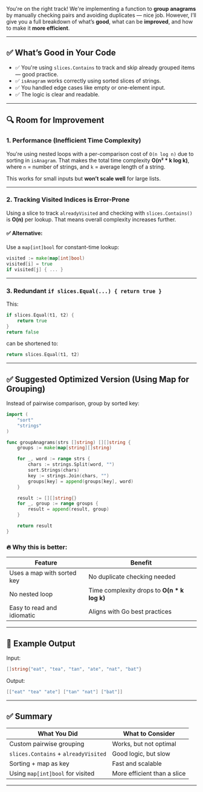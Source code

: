 You're on the right track! We're implementing a function to **group anagrams** by manually checking pairs and avoiding duplicates — nice job. However, I’ll give you a full breakdown of what’s **good**, what can be **improved**, and how to make it **more efficient**.

---

## ✅ What’s Good in Your Code

* ✅ You're using `slices.Contains` to track and skip already grouped items — good practice.
* ✅ `isAnagram` works correctly using sorted slices of strings.
* ✅ You handled edge cases like empty or one-element input.
* ✅ The logic is clear and readable.

---

## 🔍 Room for Improvement

### 1. **Performance (Inefficient Time Complexity)**

You're using nested loops with a per-comparison cost of `O(n log n)` due to sorting in `isAnagram`. That makes the total time complexity **O(n² \* k log k)**, where `n` = number of strings, and `k` = average length of a string.

This works for small inputs but **won’t scale well** for large lists.

---

### 2. **Tracking Visited Indices is Error-Prone**

Using a slice to track `alreadyVisited` and checking with `slices.Contains()` is **O(n)** per lookup. That means overall complexity increases further.

#### ✅ Alternative:

Use a `map[int]bool` for constant-time lookup:

```go
visited := make(map[int]bool)
visited[i] = true
if visited[j] { ... }
```

---

### 3. **Redundant `if slices.Equal(...) { return true }`**

This:

```go
if slices.Equal(t1, t2) {
    return true
}
return false
```

can be shortened to:

```go
return slices.Equal(t1, t2)
```

---

## ✅ Suggested Optimized Version (Using Map for Grouping)

Instead of pairwise comparison, group by sorted key:

```go
import (
    "sort"
    "strings"
)

func groupAnagrams(strs []string) [][]string {
    groups := make(map[string][]string)

    for _, word := range strs {
        chars := strings.Split(word, "")
        sort.Strings(chars)
        key := strings.Join(chars, "")
        groups[key] = append(groups[key], word)
    }

    result := [][]string{}
    for _, group := range groups {
        result = append(result, group)
    }

    return result
}
```

### 🔥 Why this is better:

| Feature                    | Benefit                                      |
| -------------------------- | -------------------------------------------- |
| Uses a map with sorted key | No duplicate checking needed                 |
| No nested loop             | Time complexity drops to **O(n \* k log k)** |
| Easy to read and idiomatic | Aligns with Go best practices                |

---

## 🧪 Example Output

Input:

```go
[]string{"eat", "tea", "tan", "ate", "nat", "bat"}
```

Output:

```go
[["eat" "tea" "ate"] ["tan" "nat"] ["bat"]]
```

---

## ✅ Summary

| What You Did                         | What to Consider            |
| ------------------------------------ | --------------------------- |
| Custom pairwise grouping             | Works, but not optimal      |
| `slices.Contains` + `alreadyVisited` | Good logic, but slow        |
| Sorting + map as key                 | Fast and scalable           |
| Using `map[int]bool` for visited     | More efficient than a slice |

---
